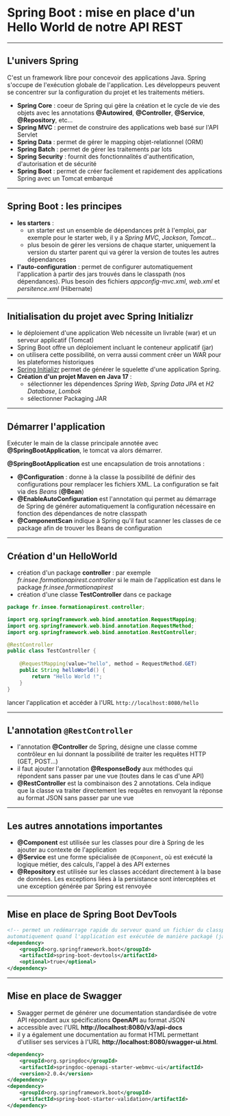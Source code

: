 # Spring Boot : mise en place d'un Hello World de notre API REST

----

## L'univers Spring

C'est un framework libre pour concevoir des applications Java. Spring s'occupe de l'exécution globale de l'application. Les développeurs peuvent se concentrer sur la configuration du projet et les traitements métiers.

- **Spring Core** : coeur de Spring qui gère la création et le cycle de vie des objets avec les annotations **@Autowired**, **@Controller**, **@Service**, **@Repository**, etc...
- **Spring MVC** : permet de construire des applications web basé sur l'API Servlet
- **Spring Data** : permet de gérer le mapping objet-relationnel (ORM)
- **Spring Batch** : permet de gérer les traitements par lots
- **Spring Security** : fournit des fonctionnalités d'authentification, d'autorisation et de sécurité
- **Spring Boot** : permet de créer facilement et rapidement des applications Spring avec un Tomcat embarqué

----

## Spring Boot : les principes

- **les starters** :
	- un starter est un ensemble de dépendances prêt à l'emploi, par exemple pour le starter web, il y a *Spring MVC*, *Jackson*, *Tomcat*...
	- plus besoin de gérer les versions de chaque starter, uniquement la version du starter parent qui va gérer la version de toutes les autres dépendances
- **l'auto-configuration** : permet de configurer automatiquement l'application à partir des jars trouvés dans le classpath (nos dépendances). Plus besoin des fichiers *appconfig-mvc.xml*, *web.xml* et *persitence.xml* (Hibernate)

----

## Initialisation du projet avec Spring Initializr

- le déploiement d'une application Web nécessite un livrable (war) et un serveur applicatif (Tomcat)
- Spring Boot offre un déploiement incluant le conteneur applicatif (jar)
- on utilisera cette possibilité, on verra aussi comment créer un WAR pour les plateformes historiques
- [Spring Initializr](https://start.spring.io/) permet de générer le squelette d'une application Spring.
- **Création d'un projet Maven en Java 17** :
  - sélectionner les dépendences *Spring Web*, *Spring Data JPA* et *H2 Database*, *Lombok*
  - sélectionner Packaging JAR

----

## Démarrer l'application

Exécuter le main de la classe principale annotée avec **@SpringBootApplication**, le tomcat va alors démarrer.

**@SpringBootApplication** est une encapsulation de trois annotations :
- **@Configuration** : donne à la classe la possibilité de définir des configurations pour remplacer les fichiers XML. La configuration se fait via des *Beans* (**@Bean**)
- **@EnableAutoConfiguration** est l'annotation qui permet au démarrage de Spring de générer automatiquement la configuration nécessaire en fonction des dépendances de notre classpath
- **@ComponentScan** indique à Spring qu'il faut scanner les classes de ce package afin de trouver les Beans de configuration

----

## Création d'un HelloWorld

- création d'un package **controller** : par exemple *fr.insee.formationapirest.controller* si le main de l'application est dans le package *fr.insee.formationapirest*
- création d'une classe **TestController** dans ce package

```java
package fr.insee.formationapirest.controller;

import org.springframework.web.bind.annotation.RequestMapping;
import org.springframework.web.bind.annotation.RequestMethod;
import org.springframework.web.bind.annotation.RestController;

@RestController
public class TestController {
	
	@RequestMapping(value="hello", method = RequestMethod.GET)
	public String helloWorld() {
		return "Hello World !";
	}
}
```

lancer l'application et accéder à l'URL `http://localhost:8080/hello`

----

## L'annotation `@RestController`

- l'annotation **@Controller** de Spring, désigne une classe comme contrôleur en lui donnant la possibilité de traiter les requêtes HTTP (GET, POST...)
- il faut ajouter l'annotation **@ResponseBody** aux méthodes qui répondent sans passer par une vue (toutes dans le cas d'une API)
- **@RestController** est la combinaison des 2 annotations. Cela indique que la classe va traiter directement les requêtes en renvoyant la réponse au format JSON sans passer par une vue

----

## Les autres annotations importantes

- **@Component** est utilisée sur les classes pour dire à Spring de les ajouter au contexte de l'application
- **@Service** est une forme spécialisée de `@Component`, où est exécuté la logique métier, des calculs, l'appel à des API externes
- **@Repository** est utilisée sur les classes accédant directement à la base de données. Les exceptions liées à la persistance sont interceptées et une exception générée par Spring est renvoyée

----

## Mise en place de Spring Boot DevTools

```xml
<!-- permet un redémarrage rapide du serveur quand un fichier du classpath change. désactivé
automatiquement quand l'application est exécutée de manière packagé (java -jar...) -->
<dependency>
	<groupId>org.springframework.boot</groupId>
	<artifactId>spring-boot-devtools</artifactId>
	<optional>true</optional>
</dependency>
```

----

## Mise en place de Swagger

- Swagger permet de générer une documentation standardisée de votre API répondant aux spécifications **OpenAPI** au format JSON
- accessible avec l'URL **http://localhost:8080/v3/api-docs**
- il y a également une documentation au format HTML permettant d'utiliser ses services à l'URL **http://localhost:8080/swagger-ui.html**. 

```xml
<dependency>
	<groupId>org.springdoc</groupId>
	<artifactId>springdoc-openapi-starter-webmvc-ui</artifactId>
	<version>2.0.4</version>
</dependency>
<dependency>
	<groupId>org.springframework.boot</groupId>
	<artifactId>spring-boot-starter-validation</artifactId>
</dependency>
```
